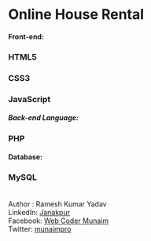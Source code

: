 # Online House Rental
#### Front-end:
### HTML5 </br>
### CSS3 </br>
### JavaScript </br>
##### Back-end Language:
### PHP </br>
#### Database:
### MySQL </br></br>
Author : Ramesh Kumar Yadav </br>
LinkedIn: <a href="https://www.linkedin.com/in/munaimpro/" target="_blank">Janakpur</a> </br>
Facebook: <a href="https://facebook.com/webcodermunaim" target="_blank">Web Coder Munaim</a> </br>
Twitter: <a href="https://twitter.com/munaimpro" target="_blank">munaimpro</a>
